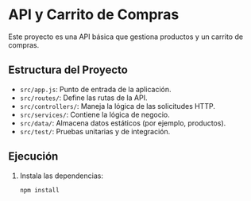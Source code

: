 # API y Carrito de Compras

Este proyecto es una API básica que gestiona productos y un carrito de compras.

## Estructura del Proyecto

- `src/app.js`: Punto de entrada de la aplicación.
- `src/routes/`: Define las rutas de la API.
- `src/controllers/`: Maneja la lógica de las solicitudes HTTP.
- `src/services/`: Contiene la lógica de negocio.
- `src/data/`: Almacena datos estáticos (por ejemplo, productos).
- `src/test/`: Pruebas unitarias y de integración.

## Ejecución

1. Instala las dependencias:
   ```bash
   npm install